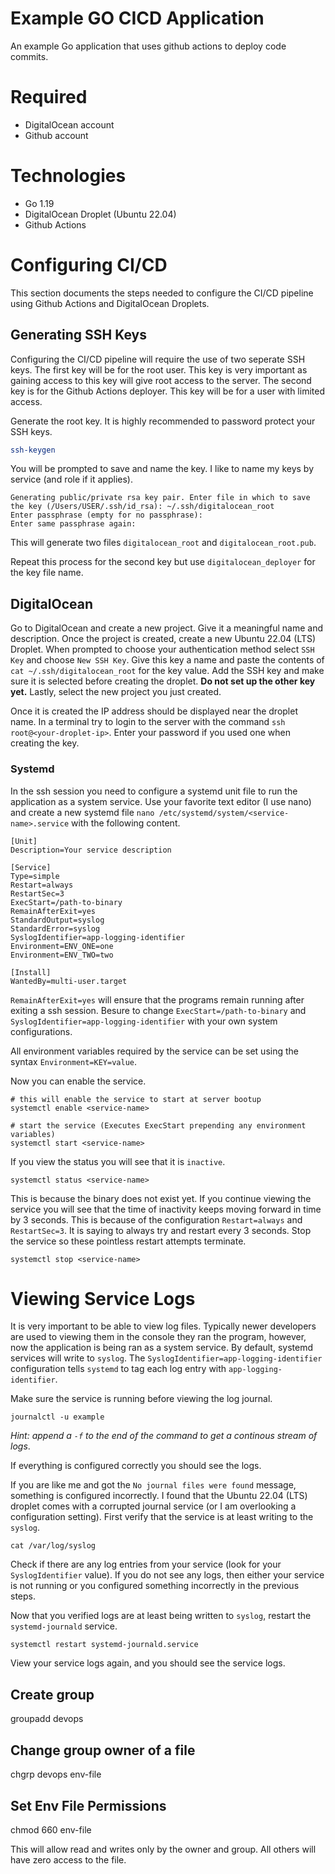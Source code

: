 # Example GO CICD Application
An example Go application that uses github actions to deploy code commits. 

# Required
- DigitalOcean account
- Github account

# Technologies
- Go 1.19
- DigitalOcean Droplet (Ubuntu 22.04)
- Github Actions

# Configuring CI/CD

This section documents the steps needed to configure the CI/CD pipeline using Github Actions and DigitalOcean Droplets. 

## Generating SSH Keys

Configuring the CI/CD pipeline will require the use of two seperate SSH keys. The first key will be for the root user. This key is very important as gaining access to this key will give root access to the server. The second key is for the Github Actions deployer. This key will be for a user with limited access.

Generate the root key. It is highly recommended to password protect your SSH keys.

```sh
ssh-keygen
```

You will be prompted to save and name the key. I like to name my keys by service (and role if it applies).

```
Generating public/private rsa key pair. Enter file in which to save the key (/Users/USER/.ssh/id_rsa): ~/.ssh/digitalocean_root
Enter passphrase (empty for no passphrase):
Enter same passphrase again:
```

This will generate two files `digitalocean_root` and `digitalocean_root.pub`.

Repeat this process for the second key but use `digitalocean_deployer` for the key file name.

## DigitalOcean

Go to DigitalOcean and create a new project. Give it a meaningful name and description. Once the project is created, create a new Ubuntu 22.04 (LTS) Droplet. When prompted to choose your authentication method select `SSH Key` and choose `New SSH Key`. Give this key a name and paste the contents of `cat ~/.ssh/digitalocean_root` for the key value. Add the SSH key and make sure it is selected before creating the droplet. **Do not set up the other key yet.**
Lastly, select the new project you just created.

Once it is created the IP address should be displayed near the droplet name. In a terminal try to login to the server with the command `ssh root@<your-droplet-ip>`. Enter your password if you used one when creating the key.

### Systemd

In the ssh session you need to configure a systemd unit file to run the application as a system service. Use your favorite text editor (I use nano) and create a new systemd file `nano /etc/systemd/system/<service-name>.service` with the following content. 

```
[Unit]
Description=Your service description

[Service]
Type=simple
Restart=always
RestartSec=3
ExecStart=/path-to-binary
RemainAfterExit=yes
StandardOutput=syslog
StandardError=syslog
SyslogIdentifier=app-logging-identifier
Environment=ENV_ONE=one
Environment=ENV_TWO=two

[Install]
WantedBy=multi-user.target
```

`RemainAfterExit=yes` will ensure that the programs remain running after exiting a ssh session. Besure to change `ExecStart=/path-to-binary` and `SyslogIdentifier=app-logging-identifier` with your own system configurations.

All environment variables required by the service can be set using the syntax `Environment=KEY=value`.

Now you can enable the service.

```shell
# this will enable the service to start at server bootup
systemctl enable <service-name>

# start the service (Executes ExecStart prepending any environment variables)
systemctl start <service-name>
```

If you view the status you will see that it is `inactive`. 

```shell
systemctl status <service-name>
```

This is because the binary does not exist yet. If you continue viewing the service you will see that the time of inactivity keeps moving forward in time by 3 seconds. This is because of the configuration `Restart=always` and `RestartSec=3`. It is saying to always try and restart every 3 seconds. Stop the service so these pointless restart attempts terminate.

```shell
systemctl stop <service-name>
```

# Viewing Service Logs

It is very important to be able to view log files. Typically newer developers are used to viewing them in the console they ran the program, however, now the application is being ran as a system service. By default, systemd services will write to `syslog`. The `SyslogIdentifier=app-logging-identifier` configuration tells `systemd` to tag each log entry with `app-logging-identifier`.

Make sure the service is running before viewing the log journal.

```shell
journalctl -u example
```

_Hint: append a `-f` to the end of the command to get a continous stream of logs_.

If everything is configured correctly you should see the logs. 

If you are like me and got the `No journal files were found` message, something is configured incorrectly. I found that the Ubuntu 22.04 (LTS) droplet comes with a corrupted journal service (or I am overlooking a configuration setting). First verify that the service is at least writing to the `syslog`.

```shell
cat /var/log/syslog
``` 

Check if there are any log entries from your service (look for your `SyslogIdentifier` value). If you do not see any logs, then either your service is not running or you configured something incorrectly in the previous steps.

Now that you verified logs are at least being written to `syslog`, restart the `systemd-journald` service.

```shell
systemctl restart systemd-journald.service
```

View your service logs again, and you should see the service logs. 


## Create group

groupadd devops

## Change group owner of a file

chgrp devops env-file

## Set Env File Permissions

chmod 660 env-file

This will allow read and writes only by the owner and group. All others will have zero access to the file.